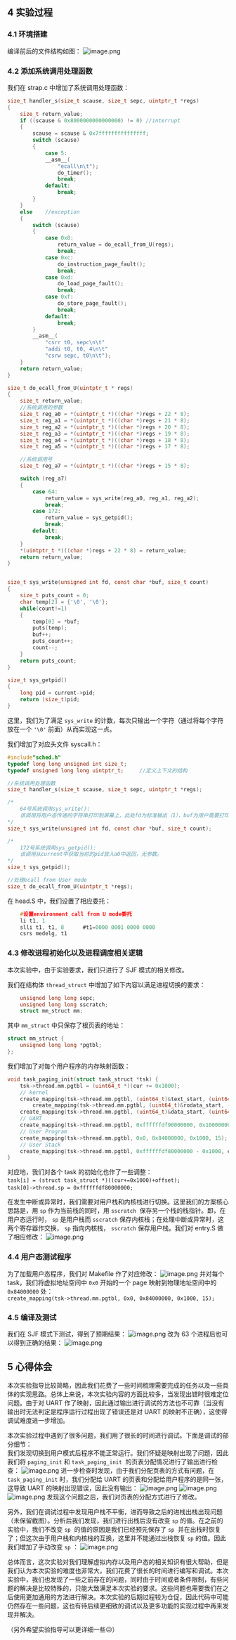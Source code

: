 
## 4 实验过程

### 4.1 环境搭建
编译前后的文件结构如图：
![image.png](./assets/1609687487410-5c5a5dcf-9a85-4126-9383-2604111bd525.png)

### 4.2 添加系统调用处理函数
我们在 strap.c 中增加了系统调用处理函数：
```c
size_t handler_s(size_t scause, size_t sepc, uintptr_t *regs)
{
	size_t return_value;
	if ((scause & 0x8000000000000000) != 0)	//interrupt
	{
		scause = scause & 0x7fffffffffffffff;
		switch (scause)
		{
			case 5:
			__asm__(
				"ecall\n\t");
				do_timer();
				break;
			default:
				break;
		}
	}
	else	//exception
	{
		switch (scause)
		{
			case 0x8:
				return_value = do_ecall_from_U(regs);
				break;
			case 0xc:
				do_instruction_page_fault();
				break;
			case 0xd:
				do_load_page_fault();
				break;
			case 0xf:
				do_store_page_fault();
				break;
			default:
				break;
		}
		__asm__(
			"csrr t0, sepc\n\t"
			"addi t0, t0, 4\n\t"
			"csrw sepc, t0\n\t");
	}
	return return_value;
}

size_t do_ecall_from_U(uintptr_t * regs)
{
	size_t return_value;
	//系统调用的参数
	size_t reg_a0 = *(uintptr_t *)((char *)regs + 22 * 8);
	size_t reg_a1 = *(uintptr_t *)((char *)regs + 21 * 8);
	size_t reg_a2 = *(uintptr_t *)((char *)regs + 20 * 8);
	size_t reg_a3 = *(uintptr_t *)((char *)regs + 19 * 8);
	size_t reg_a4 = *(uintptr_t *)((char *)regs + 18 * 8);
	size_t reg_a5 = *(uintptr_t *)((char *)regs + 17 * 8);

	//系统调用号
	size_t reg_a7 = *(uintptr_t *)((char *)regs + 15 * 8);

	switch (reg_a7)
	{
		case 64:
			return_value = sys_write(reg_a0, reg_a1, reg_a2);
			break;
		case 172:
			return_value = sys_getpid();
			break;
		default:
			break;
	}
	*(uintptr_t *)((char *)regs + 22 * 8) = return_value;
	return return_value;
}


size_t sys_write(unsigned int fd, const char *buf, size_t count)
{
	size_t puts_count = 0;
	char temp[2] = {'\0', '\0'};
	while(count!=1)
	{
		temp[0] = *buf;
		puts(temp);
		buf++;
		puts_count++;
		count--;
	}
	return puts_count;
}

size_t sys_getpid()
{
	long pid = current->pid;
	return (size_t)pid;
}
```
这里，我们为了满足 `sys_write` 的计数，每次只输出一个字符（通过将每个字符放在一个 `'\0'` 前面）从而实现这一点。

我们增加了对应头文件 syscall.h：
```c
#include"sched.h"
typedef long long unsigned int size_t;
typedef unsigned long long uintptr_t;     //定义上下文的结构

//系统调用处理函数
size_t handler_s(size_t scause, size_t sepc, uintptr_t *regs);

/*
    64号系统调用sys_write():
    该调用将用户态传递的字符串打印到屏幕上，此处fd为标准输出（1），buf为用户需要打印的起始地址，count为字符串长度，返回打印的字符数。 
*/
size_t sys_write(unsigned int fd, const char *buf, size_t count);

/*
    172号系统调用sys_getpid():
    该调用从current中获取当前的pid放入a0中返回，无参数。
*/
size_t sys_getpid();

//处理ecall from User mode
size_t do_ecall_from_U(uintptr_t *regs);
```
在 head.S 中，我们设置了相应委托：
```c
	#设置environment call from U mode委托
	li t1, 1
	slli t1, t1, 8		#t1=0000 0001 0000 0000
	csrs medelg, t1
```


### 4.3 修改进程初始化以及进程调度相关逻辑
本次实验中，由于实验要求，我们只进行了 SJF 模式的相关修改。

我们在结构体 `thread_struct` 中增加了如下内容以满足进程切换的要求：
```c
    unsigned long long sepc;
    unsigned long long sscratch;
    struct mm_struct mm;
```
其中 `mm_struct` 中只保存了根页表的地址：
```c
struct mm_struct {
	unsigned long long *pgtbl;
};
```
我们增加了对每个用户程序的内存映射函数：
```c
void task_paging_init(struct task_struct *tsk) {
	tsk->thread.mm.pgtbl = (uint64_t *)(cur += 0x1000);
	// kernel
	create_mapping(tsk->thread.mm.pgtbl, (uint64_t)&text_start, (uint64_t)&text_start-offset, (uint64_t)&rodata_start - (uint64_t)&text_start, 5);
    	create_mapping(tsk->thread.mm.pgtbl, (uint64_t)&rodata_start, (uint64_t)&rodata_start-offset, (uint64_t)&data_start - (uint64_t)&rodata_start, 1);
   	create_mapping(tsk->thread.mm.pgtbl, (uint64_t)&data_start, (uint64_t)&data_start-offset, 0x1000000 - ((uint64_t)&data_start - (uint64_t)&text_start), 3);
	// UART
	create_mapping(tsk->thread.mm.pgtbl, 0xffffffdf90000000, 0x10000000, 0x1000, 11);
	// User Program
	create_mapping(tsk->thread.mm.pgtbl, 0x0, 0x84000000, 0x1000, 15);
	// User Stack
	create_mapping(tsk->thread.mm.pgtbl, 0xffffffdf80000000 - 0x1000, cur+=0x1000, 0x1000, 15);
}
```
对应地，我们对各个 task 的初始化也作了一些调整：<br />`task[i] = (struct task_struct *)((cur+=0x1000)+offset);` <br />`task[0]->thread.sp = 0xffffffdf80000000;` 

在发生中断或异常时，我们需要对用户栈和内核栈进行切换。这里我们的方案核心思路是，用 `sp` 作为当前栈的同时，用 `sscratch`  保存另一个栈的栈指针。即，在用户态运行时， `sp` 是用户栈而 `sscratch` 保存内核栈；在处理中断或异常时，这两个寄存器作交换， `sp` 指向内核栈， `sscratch` 保存用户栈。我们对 entry.S 做了相应修改：
![image.png](./assets/1609686943118-5f23d28b-7276-4702-b895-5f67906ff116.png)


### 4.4 用户态测试程序
为了加载用户态程序，我们对 Makefile 作了对应修改：
![image.png](./assets/1609619888528-b1e612a5-b32a-4f40-ba6e-1719d524cf67.png)
并对每个 task，我们将虚拟地址空间中 `0x0` 开始的一个 page 映射到物理地址空间中的 `0x84000000` 处：<br />`create_mapping(tsk->thread.mm.pgtbl, 0x0, 0x84000000, 0x1000, 15);`


### 4.5 编译及测试
我们在 SJF 模式下测试，得到了预期结果：
![image.png](./assets/1609683443283-a3ab82d7-fdaf-487c-a54d-3e9668315147.png)
改为 63 个进程后也可以得到正确的结果：
![image.png](./assets/1609684146799-695aebd8-c3ba-41ba-b1fc-8f9d0cbf6bd6.png)

## 5 心得体会
本次实验指导比较简略，因此我们花费了一些时间梳理需要完成的任务以及一些具体的实现思路。总体上来说，本次实验内容的方面比较多，当发现出错时很难定位问题。由于对 UART 作了映射，因此通过输出进行调试的方法也不可靠（当没有输出时无法判定是程序运行过程出现了错误还是对 UART 的映射不正确），这使得调试难度进一步增加。

本次实验过程中遇到了很多问题，我们用了很长的时间进行调试。下面是调试的部分细节：<br />我们发现切换到用户模式后程序不能正常运行。我们怀疑是映射出现了问题，因此我们将 `paging_init` 和 `task_paging_init`  的页表分配情况进行了输出进行检查：
![image.png](./assets/1609684903218-e71b804b-9622-42d6-9d10-25645c08922f.png)
进一步检查时发现，由于我们分配页表的方式有问题，在 `task_paging_init` 时，我们分配给 UART 的页表和分配给用户程序的是同一张，这导致 UART 的映射出现错误，因此没有输出：
![image.png](./assets/1609685041421-954652ec-b34c-4456-ac36-8b549b8a1d38.png)
![image.png](./assets/1609685081090-4ed53b79-779a-4a1c-b388-178ff417e242.png)
![image.png](./assets/1609685105347-0834684f-0b6f-4182-af76-1031eef83345.png)
发现这个问题之后，我们对页表的分配方式进行了修改。

另外，我们在调试过程中发现用户栈不平衡，进而导致之后的进栈出栈出现问题（未保留截图）。分析后我们发现，我们进行出栈后没有改变 `sp` 的值。在之前的实验中，我们不改变 `sp`  的值的原因是我们已经预先保存了 `sp`  并在出栈时恢复了；但这次由于用户栈和内核栈的互换，这里并不能通过出栈恢复 `sp` 的值。因此我们增加了手动改变 `sp` ：
![image.png](./assets/1609685271212-46cd76f0-e26a-4512-bb89-73cb6078faf1.png)

总体而言，这次实验对我们理解虚拟内存以及用户态的相关知识有很大帮助，但是我们认为本次实验的难度也非常大，我们花费了很长的时间进行编写和调试。本次实验中，我们也发现了一些之前存在的问题，同时由于时间或者条件限制，有些问题的解决是比较特殊的，只能大致满足本次实验的要求。这些问题也需要我们在之后使用更加通用的方法进行解决。本次实验的后期过程较为仓促，因此代码中可能仍然存在一些问题，这也有待后续更细致的调试以及更多功能的实现过程中再来发现并解决。

（另外希望实验指导可以更详细一些😥）
